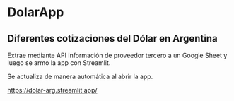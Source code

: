 

# DolarApp

## Diferentes cotizaciones del Dólar en Argentina


Extrae mediante API información de proveedor tercero a un Google Sheet y luego se armo la app con Streamlit. 

Se actualiza de manera automática al abrir la app. 

https://dolar-arg.streamlit.app/


